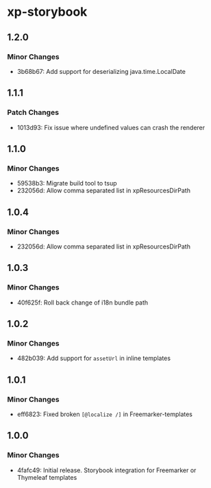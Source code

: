 # xp-storybook

## 1.2.0

### Minor Changes

- 3b68b67: Add support for deserializing java.time.LocalDate

## 1.1.1

### Patch Changes

- 1013d93: Fix issue where undefined values can crash the renderer

## 1.1.0

### Minor Changes

- 59538b3: Migrate build tool to tsup
- 232056d: Allow comma separated list in xpResourcesDirPath

## 1.0.4

### Minor Changes

- 232056d: Allow comma separated list in xpResourcesDirPath

## 1.0.3

### Minor Changes

- 40f625f: Roll back change of i18n bundle path

## 1.0.2

### Minor Changes

- 482b039: Add support for `assetUrl` in inline templates

## 1.0.1

### Minor Changes

- eff6823: Fixed broken `[@localize /]` in Freemarker-templates

## 1.0.0

### Minor Changes

- 4fafc49: Initial release. Storybook integration for Freemarker or Thymeleaf templates
